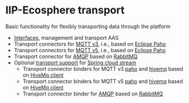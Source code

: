 # IIP-Ecosphere transport

Basic functionality for flexibly transporting data through the platform
* [Interfaces](https://github.com/iip-ecosphere/platform/tree/main/platform/transport/transport/README.md), management and transport AAS
* Transport connectors for [MQTT v3](https://github.com/iip-ecosphere/platform/tree/main/platform/transport/transport.mqttv3/README.md), i.e., based on [Eclipse Paho](https://www.eclipse.org/paho/)
* Transport connectors for [MQTT v5](https://github.com/iip-ecosphere/platform/tree/main/platform/transport/transport.mqttv5/README.md), i.e., based on [Eclipse Paho](https://www.eclipse.org/paho/)
* Transport connector for [AMQP](https://github.com/iip-ecosphere/platform/tree/main/platform/transport/transport.amqp/README.md) based on [RabbitMQ](https://www.rabbitmq.com/)
* Optional [transport support](https://github.com/iip-ecosphere/platform/tree/main/platform/transport/transport.spring/README.md) for [Spring cloud stream](https://spring.io/projects/spring-cloud-stream)
    * Transport connector binders for MQTT v3 [paho](https://github.com/iip-ecosphere/platform/tree/main/platform/transport/transport.spring.mqttv3/README.md) and [hivemq](https://github.com/iip-ecosphere/platform/tree/main/platform/transport/transport.spring.hivemqv3/README.md) based on [HiveMq client](https://www.hivemq.com/developers/community/)
    * Transport connector binders for MQTT v5 [paho](https://github.com/iip-ecosphere/platform/tree/main/platform/transport/transport.spring.mqttv5/README.md) and [hivemq](https://github.com/iip-ecosphere/platform/tree/main/platform/transport/transport.spring.hivemqv5/README.md) based on [HiveMq client](https://www.hivemq.com/developers/community/)
    * Transport connector binder for [AMQP](https://github.com/iip-ecosphere/platform/tree/main/platform/transport/transport.spring.amqp/README.md) based on [RabbitMQ](https://www.rabbitmq.com/)